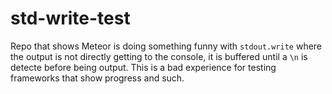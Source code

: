 # std-write-test

Repo that shows Meteor is doing something funny with `stdout.write` where the output is not directly getting to the console, it is buffered until a `\n` is detecte before being output. This is a bad experience for testing frameworks that show progress and such.
